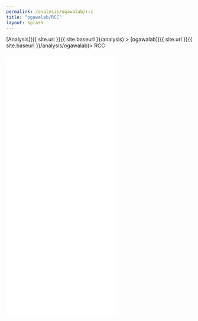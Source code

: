 ```yaml
---
permalink: /analysis/ogawalab/rcc
title: "ogawalab/RCC"
layout: splash
---
```


[Analysis]({{ site.url }}{{ site.baseurl }}/analysis) > [ogawalab]({{ site.url }}{{ site.baseurl }}/analysis/ogawalab)> RCC

<iframe src="{{ site.url }}{{ site.baseurl }}/graphs/ogawalab_rcc.html" style="height:700px; margin-top:10px;" scrolling="no" frameborder="no"></iframe>

